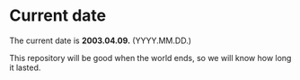 # Current date

The current date is **2003.04.09.** (YYYY.MM.DD.)

This repository will be good when the world ends, so we will know how long it lasted.